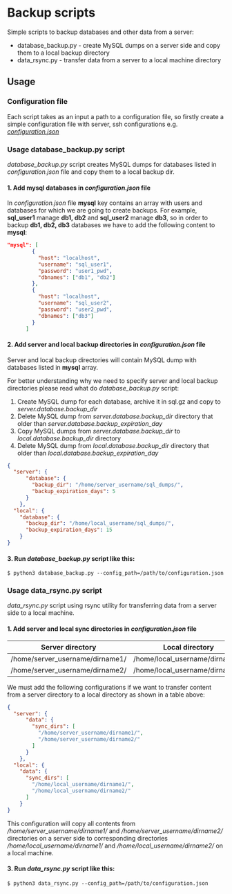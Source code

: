 # Backup scripts
Simple scripts to backup databases and other data from a server:
* database_backup.py - create MySQL dumps on a server side and copy them to a local backup directory
* data_rsync.py - transfer data from a server to a local machine directory

## Usage

### Configuration file
Each script takes as an input a path to a configuration file, so firstly create a simple configuration file with server, ssh configurations e.g. [*configuration.json*](https://github.com/YuriiBarninets/backup-scripts/blob/c672e38b364aa44bbeae8210a98e252c105cd6d9/configuration.json#L1-L46)

### Usage database_backup.py script
*database_backup.py* script creates MySQL dumps for databases listed in *configuration.json* file and copy them to a local backup dir.

#### 1. Add mysql databases in *configuration.json* file
In *configuration.json* file **mysql** key contains an array with users and databases for which we are going to create backups.
For example, **sql_user1** manage **db1, db2** and **sql_user2** manage **db3**, so in order to backup **db1, db2, db3** databases we have to add the following content to **mysql**:
```json
"mysql": [
        {
          "host": "localhost",
          "username": "sql_user1",
          "password": "user1_pwd",
          "dbnames": ["db1", "db2"]
        },
        {
          "host": "localhost",
          "username": "sql_user2",
          "password": "user2_pwd",
          "dbnames": ["db3"]
        }
      ]
```

#### 2. Add server and local backup directories in *configuration.json* file
Server and local backup directories will contain MySQL dump with databases listed in **mysql** array.

For better understanding why we need to specify server and local backup directories please read what do *database_backup.py* script:
1. Create MySQL dump for each database, archive it in sql.gz and copy to *server.database.backup_dir*
2. Delete MySQL dump from *server.database.backup_dir* directory that older than *server.database.backup_expiration_day*
3. Copy MySQL dumps from *server.database.backup_dir* to *local.database.backup_dir* directory
4. Delete MySQL dump from *local.database.backup_dir* directory that older than *local.database.backup_expiration_day* 
```json
{
  "server": {
      "database": {
        "backup_dir": "/home/server_username/sql_dumps/",
        "backup_expiration_days": 5
      }
    },
  "local": {
    "database": {
      "backup_dir": "/home/local_username/sql_dumps/",
      "backup_expiration_days": 15
    }
}
```

#### 3. Run *database_backup.py* script like this:
```
$ python3 database_backup.py --config_path=/path/to/configuration.json
```

### Usage data_rsync.py script
*data_rsync.py* script using rsync utility for transferring data from a server side to a local machine.

#### 1. Add server and local sync directories in *configuration.json* file
Server directory | Local directory
--- | ---
/home/server_username/dirname1/ | /home/local_username/dirname1/
/home/server_username/dirname2/ | /home/local_username/dirname2/

We must add the following configurations if we want to transfer content from a server directory to a local directory as shown in a table above:

```json
{
  "server": {
      "data": {
        "sync_dirs": [
          "/home/server_username/dirname1/",
          "/home/server_username/dirname2/"
        ]
      }
    },
  "local": {
    "data": {
      "sync_dirs": [
        "/home/local_username/dirname1/",
        "/home/local_username/dirname2/"
      ]
    }
}
```
This configuration will copy all contents from */home/server_username/dirname1/* and */home/server_username/dirname2/* directories on a server side to corresponding directories */home/local_username/dirname1/* and */home/local_username/dirname2/* on a local machine.

#### 3. Run *data_rsync.py* script like this:
```
$ python3 data_rsync.py --config_path=/path/to/configuration.json
```
